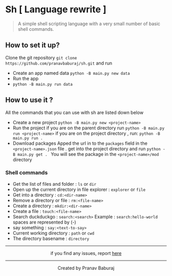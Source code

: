 # Sh [ Language rewrite ]
> A simple shell scripting language with a very small number of basic shell commands.
## How to set it up?
Clone the git repository
`git clone https://github.com/pranavbaburaj/sh.git`
and run

- Create an app named data
`python -B main.py new data`
- Run the app
- ```python -B main.py run data```

## How to use it ?
All the commands that you can use with sh are listed down below

-  Create a new project
	```python -B main.py new <project-name>```
 - Run the project
	 if you are on the parent directory run
	 ```python -B main.py run <project-name>```
	 if you are on the project directory , run:
	 ```python -B main.py run .```
 - Download packages
		Apped the url in to the `packages` field in the `<project-name>.json` file . get into the project directory
		and run `python -B main.py get . `
		You will see the package in the `<project-name>/mod` directory
	
### Shell commands
 - Get the list of files and folder : `ls` or `dir`
 - Open up the current directory in file explorer : `explorer` or `file`
 - Get into a directory : `cd:<dir-name>`
 - Remove a directory or file : `rm:<file-name>`
 - Create a directory : `mkdir:<dir-name>`
 - Create a file : `touch:<file-name>`
 - Search duckduckgo : `search:<search>`
 Example : `search:hello-world`
 spaces are represented by (-)
 - say something : `say:<text-to-say>` 
 - Current working directory : `path` or `cwd`
 - The directory basename : `directory`

<hr>
<div align="center">
if you find any issues, report <a href="https://github.com/pranavbaburaj/sh/issues">
here</a>
</div>
<hr>
<div align="center">
  Created by <a style="text-decoration:none;" href="https://github.com/pranavbaburaj">Pranav Baburaj</a>
</div>
